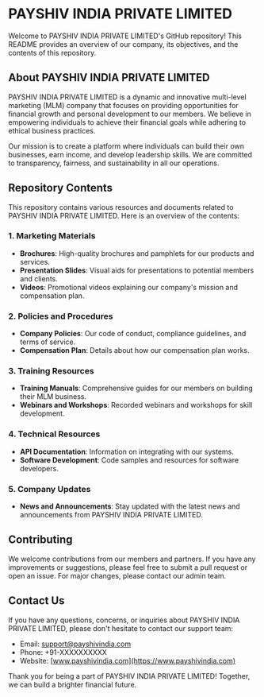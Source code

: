 # PAYSHIV INDIA PRIVATE LIMITED

Welcome to PAYSHIV INDIA PRIVATE LIMITED's GitHub repository! This README provides an overview of our company, its objectives, and the contents of this repository.

## About PAYSHIV INDIA PRIVATE LIMITED

PAYSHIV INDIA PRIVATE LIMITED is a dynamic and innovative multi-level marketing (MLM) company that focuses on providing opportunities for financial growth and personal development to our members. We believe in empowering individuals to achieve their financial goals while adhering to ethical business practices.

Our mission is to create a platform where individuals can build their own businesses, earn income, and develop leadership skills. We are committed to transparency, fairness, and sustainability in all our operations.

## Repository Contents

This repository contains various resources and documents related to PAYSHIV INDIA PRIVATE LIMITED. Here is an overview of the contents:

### 1. Marketing Materials
   - **Brochures**: High-quality brochures and pamphlets for our products and services.
   - **Presentation Slides**: Visual aids for presentations to potential members and clients.
   - **Videos**: Promotional videos explaining our company's mission and compensation plan.

### 2. Policies and Procedures
   - **Company Policies**: Our code of conduct, compliance guidelines, and terms of service.
   - **Compensation Plan**: Details about how our compensation plan works.

### 3. Training Resources
   - **Training Manuals**: Comprehensive guides for our members on building their MLM business.
   - **Webinars and Workshops**: Recorded webinars and workshops for skill development.

### 4. Technical Resources
   - **API Documentation**: Information on integrating with our systems.
   - **Software Development**: Code samples and resources for software developers.

### 5. Company Updates
   - **News and Announcements**: Stay updated with the latest news and announcements from PAYSHIV INDIA PRIVATE LIMITED.

## Contributing

We welcome contributions from our members and partners. If you have any improvements or suggestions, please feel free to submit a pull request or open an issue. For major changes, please contact our admin team.

## Contact Us

If you have any questions, concerns, or inquiries about PAYSHIV INDIA PRIVATE LIMITED, please don't hesitate to contact our support team:

- Email: support@payshivindia.com
- Phone: +91-XXXXXXXXXX
- Website: [www.payshivindia.com](https://www.payshivindia.com)

Thank you for being a part of PAYSHIV INDIA PRIVATE LIMITED! Together, we can build a brighter financial future.
